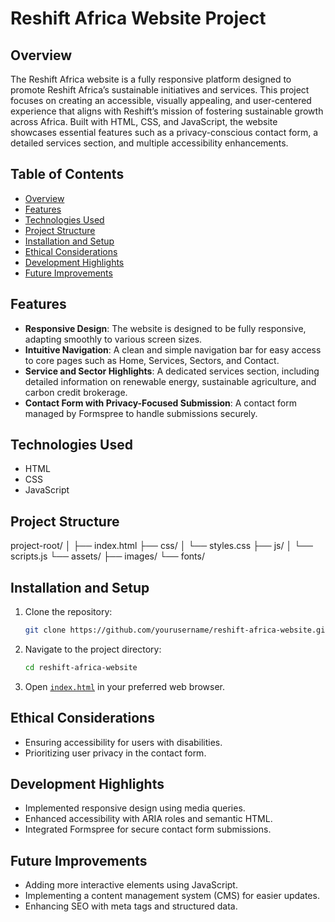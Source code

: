 # Reshift Africa Website Project

## Overview
The Reshift Africa website is a fully responsive platform designed to promote Reshift Africa’s sustainable initiatives and services. This project focuses on creating an accessible, visually appealing, and user-centered experience that aligns with Reshift’s mission of fostering sustainable growth across Africa. Built with HTML, CSS, and JavaScript, the website showcases essential features such as a privacy-conscious contact form, a detailed services section, and multiple accessibility enhancements.

## Table of Contents
- [Overview](#overview)
- [Features](#features)
- [Technologies Used](#technologies-used)
- [Project Structure](#project-structure)
- [Installation and Setup](#installation-and-setup)
- [Ethical Considerations](#ethical-considerations)
- [Development Highlights](#development-highlights)
- [Future Improvements](#future-improvements)

## Features
- **Responsive Design**: The website is designed to be fully responsive, adapting smoothly to various screen sizes.
- **Intuitive Navigation**: A clean and simple navigation bar for easy access to core pages such as Home, Services, Sectors, and Contact.
- **Service and Sector Highlights**: A dedicated services section, including detailed information on renewable energy, sustainable agriculture, and carbon credit brokerage.
- **Contact Form with Privacy-Focused Submission**: A contact form managed by Formspree to handle submissions securely.

## Technologies Used
- HTML
- CSS
- JavaScript

## Project Structure
project-root/ │ ├── index.html ├── css/ │ └── styles.css ├── js/ │ └── scripts.js └── assets/ ├── images/ └── fonts/


## Installation and Setup
1. Clone the repository:
    ```sh
    git clone https://github.com/yourusername/reshift-africa-website.git
    ```
2. Navigate to the project directory:
    ```sh
    cd reshift-africa-website
    ```
3. Open [`index.html`](command:_github.copilot.openRelativePath?%5B%7B%22scheme%22%3A%22file%22%2C%22authority%22%3A%22%22%2C%22path%22%3A%22%2FUsers%2Falu%2FDesktop%2FThe%20reshift%20website%20makeover%2Findex.html%22%2C%22query%22%3A%22%22%2C%22fragment%22%3A%22%22%7D%5D "/Users/alu/Desktop/The reshift website makeover/index.html") in your preferred web browser.

## Ethical Considerations
- Ensuring accessibility for users with disabilities.
- Prioritizing user privacy in the contact form.

## Development Highlights
- Implemented responsive design using media queries.
- Enhanced accessibility with ARIA roles and semantic HTML.
- Integrated Formspree for secure contact form submissions.

## Future Improvements
- Adding more interactive elements using JavaScript.
- Implementing a content management system (CMS) for easier updates.
- Enhancing SEO with meta tags and structured data.